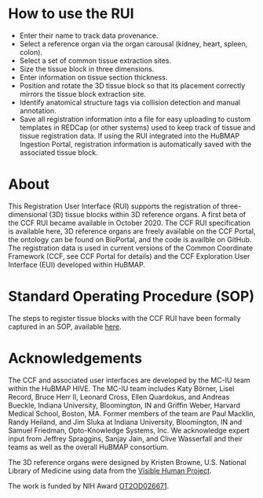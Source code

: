 # How to use the RUI

- Enter their name to track data provenance.
- Select a reference organ via the organ carousal (kidney, heart, spleen, colon).
- Select a set of common tissue extraction sites.
- Size the tissue block in three dimensions.
- Enter information on tissue section thickness.
- Position and rotate the 3D tissue block so that its placement correctly mirrors the tissue block extraction site.
- Identify anatomical structure tags via collision detection and manual annotation.
- Save all registration information into a file for easy uploading to custom templates in REDCap (or other systems) used to keep track of tissue and tissue registration data. If using the RUI integrated into the HuBMAP Ingestion Portal, registration information is automatically saved with the associated tissue block.

# About

This Registration User Interface (RUI) supports the registration of three-dimensional (3D) tissue blocks within 3D reference organs. A first beta of the CCF RUI became available in October 2020. The CCF RUI specification is available here, 3D reference organs are freely available on the CCF Portal, the ontology can be found on BioPortal, and the code is availble on GitHub.
The registration data is used in current versions of the Common Coordinate Framework (CCF, see CCF Portal for details) and the CCF Exploration User Interface (EUI) developed within HuBMAP.

# Standard Operating Procedure (SOP)

The steps to register tissue blocks with the CCF RUI have been formally captured in an SOP, available <a href="https://docs.google.com/document/d/1PhVDMZDiH-SKAF7LrDhZfv3xjjlAhISmRWSQcfUF-9U/edit?usp=sharing" target="_blank">here</a>.

# Acknowledgements

The CCF and associated user interfaces are developed by the MC-IU team within the HuBMAP HIVE. The MC-IU team includes Katy Börner, Lisel Record, Bruce Herr II, Leonard Cross, Ellen Quardokus, and Andreas Bueckle, Indiana University, Bloomington, IN and Griffin Weber, Harvard Medical School, Boston, MA. Former members of the team are Paul Macklin, Randy Heiland, and Jim Sluka at Indiana University, Bloomington, IN and Samuel Friedman, Opto-Knowledge Systems, Inc. We acknowledge expert input from Jeffrey Spraggins, Sanjay Jain, and Clive Wasserfall and their teams as well as the overall HuBMAP consortium.

The 3D reference organs were designed by Kristen Browne, U.S. National Library of Medicine using data from the <a href="https://www.nlm.nih.gov/research/visible/visible_human.html" target="_blank">Visible Human Project</a>.

The work is funded by NIH Award <a href="https://projectreporter.nih.gov/project_info_description.cfm?aid=9687220" target="_blank">OT2OD026671</a>.
